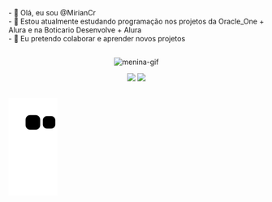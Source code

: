 
<div id="header" > 
- 👋 Olá, eu sou @MirianCr<br>
- 👀 Estou atualmente estudando programação nos projetos da Oracle_One + Alura e na Boticario Desenvolve + Alura <br>
- 💞️ Eu pretendo colaborar e aprender novos projetos   
</div>

##


<div id="imagem" align="center">    
      
<img alt="menina-gif" height="200" width="210" src="https://user-images.githubusercontent.com/92062517/153969902-e9b4ee6e-6d82-414c-bb32-3133f8b3aded.gif">
 
<a href = "mailto:miriancristinaptu@gmail.com"><img src="https://img.shields.io/badge/-Gmail-%23333?style=for-the-badge&logo=gmail&logoColor=white" target="_blank"></a>
  <a href="https://www.linkedin.com/in/mirian-cristina-73a383a3/" target="_blank"><img src="https://img.shields.io/badge/-LinkedIn-%230077B5?style=for-the-badge&logo=linkedin&logoColor=white" target="_blank"></a>
 </div>  
  
 
 ##
 
  ![Snake animation](https://github.com/rafaballerini/rafaballerini/blob/output/github-contribution-grid-snake.svg)
  
  









<!---
MirianCr/MirianCr is a ✨ special ✨ repository because its `README.md` (this file) appears on your GitHub profile.
You can click the Preview link to take a look at your changes.
--->

